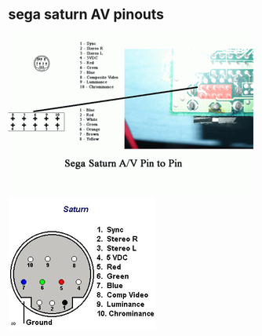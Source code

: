 # sega saturn AV pinouts

<img src="sega-saturn-av-pinouts-on-board.gif" />

<img src="sega-saturn-av-socket-pinouts.jpg" />
